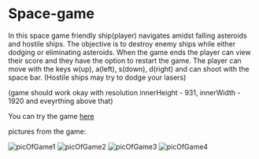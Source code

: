 # Space-game
In this space game friendly ship(player) navigates amidst falling asteroids and hostile ships. The objective is to destroy enemy ships while either dodging or eliminating asteroids. When the game ends the player can view their score and they have the option to restart the game. The player can move with the keys w(up), a(left), s(down), d(right) and can shoot with the space bar. (Hostile ships may try to dodge your lasers)

(game should work okay with resolution innerHeight - 931, innerWidth - 1920 and eveyrthing above that)

You can try the game <a href="https://space-game.ivailopietkov1.repl.co">here</a>

pictures from the game:

![picOfGame1](https://github.com/IvailoPe/Space-game/assets/123314052/566fa0d3-c2d2-4d10-8e25-b0bbefb86b01)
![picOfGame2](https://github.com/IvailoPe/Space-game/assets/123314052/99579fa7-a56b-45f3-bd2c-a7098a5310aa)
![picOfGame3](https://github.com/IvailoPe/Space-game/assets/123314052/72045804-e638-403e-b97e-99c51970589a)
![picOfGame4](https://github.com/IvailoPe/Space-game/assets/123314052/79207f08-de71-49e0-a275-3b22ed99d924)
